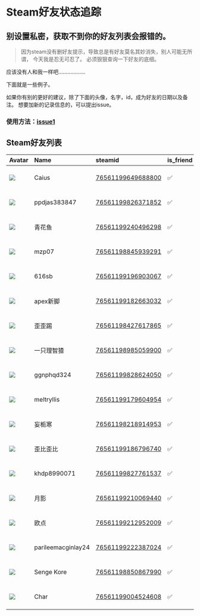 # Steam好友状态追踪
## 别设置私密，获取不到你的好友列表会报错的。

> 因为steam没有删好友提示，导致总是有好友莫名其妙消失，别人可能无所谓，
> 今天我是忍无可忍了。 必须狠狠查询一下好友的底细。

应该没有人和我一样吧………………

下面就是一些例子。

如果你有别的更好的建议，除了下面的头像，名字，id，成为好友的日期以及备注。 想要加新的记录信息的，可以提出issue。

### 使用方法：[issue1](https://github.com/systemannounce/SteamFriends/issues/1)



## Steam好友列表
| Avatar                                                                            | Name               | steamid                                                                     | is_friend   | BFD                 | removed_time   | Remark   |
|:----------------------------------------------------------------------------------|:-------------------|:----------------------------------------------------------------------------|:------------|:--------------------|:---------------|:---------|
| ![](https://avatars.steamstatic.com/dfd686f7c991ef7f350522bb986919bbb9e4de8f.jpg) | Caius              | [76561199649688800](https://steamcommunity.com/profiles/76561199649688800/) | ✅           | 2024-12-19 16:51:30 |                |          |
| ![](https://avatars.steamstatic.com/fef49e7fa7e1997310d705b2a6158ff8dc1cdfeb.jpg) | ppdjas383847       | [76561199826371852](https://steamcommunity.com/profiles/76561199826371852/) | ✅           | 2025-07-23 12:36:09 |                |          |
| ![](https://avatars.steamstatic.com/5f893b61ac489ea788a9c13bb840d28e28b5365f.jpg) | 青花鱼                | [76561199240496298](https://steamcommunity.com/profiles/76561199240496298/) | ✅           | 2023-10-30 10:25:39 |                |          |
| ![](https://avatars.steamstatic.com/cbc910b68a51cfb6b2824ef6f0039b3415b3c7ac.jpg) | mzp07              | [76561198845939291](https://steamcommunity.com/profiles/76561198845939291/) | ✅           | 2021-11-15 04:17:04 |                |          |
| ![](https://avatars.steamstatic.com/914419f26ace2e1b9f00a968fb1a96eaeb4ac792.jpg) | 616sb              | [76561199196903067](https://steamcommunity.com/profiles/76561199196903067/) | ✅           | 2024-03-21 05:27:37 |                |          |
| ![](https://avatars.steamstatic.com/a0e112532e0f9d75ea8060b84d79fb4f8e7d83e3.jpg) | apex新脚             | [76561199182663032](https://steamcommunity.com/profiles/76561199182663032/) | ✅           | 2022-09-22 05:43:53 |                |          |
| ![](https://avatars.steamstatic.com/bfcd8ba9973f06c7434a51ea9caae33b71ff9f6d.jpg) | 歪歪踢                | [76561198427617865](https://steamcommunity.com/profiles/76561198427617865/) | ✅           | 2022-02-22 13:14:35 |                |          |
| ![](https://avatars.steamstatic.com/14fb4e390a699e15d037778688253afce66206d3.jpg) | 一只理智猹              | [76561198985059900](https://steamcommunity.com/profiles/76561198985059900/) | ✅           | 2021-10-07 10:31:06 |                |          |
| ![](https://avatars.steamstatic.com/fef49e7fa7e1997310d705b2a6158ff8dc1cdfeb.jpg) | ggnphqd324         | [76561199828624050](https://steamcommunity.com/profiles/76561199828624050/) | ✅           | 2025-08-21 02:39:24 |                |          |
| ![](https://avatars.steamstatic.com/4ddb63d14d2a80543359c6968716794ace13d597.jpg) | meltryllis         | [76561199179604954](https://steamcommunity.com/profiles/76561199179604954/) | ✅           | 2021-10-07 10:34:46 |                |          |
| ![](https://avatars.steamstatic.com/04ebfaf7ad263e5de9d94675809cd0b119f92747.jpg) | 妄栀寒                | [76561198218914953](https://steamcommunity.com/profiles/76561198218914953/) | ✅           | 2022-12-06 00:33:51 |                |          |
| ![](https://avatars.steamstatic.com/f1a66e7b7265d2f348e3d61cfaddef559251bc24.jpg) | 歪比歪比               | [76561199186796740](https://steamcommunity.com/profiles/76561199186796740/) | ✅           | 2021-09-13 13:24:53 |                |          |
| ![](https://avatars.steamstatic.com/fef49e7fa7e1997310d705b2a6158ff8dc1cdfeb.jpg) | khdp8990071        | [76561199827761537](https://steamcommunity.com/profiles/76561199827761537/) | ✅           | 2025-06-10 06:23:14 |                |          |
| ![](https://avatars.steamstatic.com/684d16426b765c8f0e9d8db15213882a5e576d20.jpg) | 月影                 | [76561199210069440](https://steamcommunity.com/profiles/76561199210069440/) | ✅           | 2024-03-21 05:35:53 |                |          |
| ![](https://avatars.steamstatic.com/b5424484c56dcd9ca3b35700cc83f766126e9dc9.jpg) | 欧点                 | [76561199212952009](https://steamcommunity.com/profiles/76561199212952009/) | ✅           | 2025-03-02 15:56:38 |                |          |
| ![](https://avatars.steamstatic.com/fef49e7fa7e1997310d705b2a6158ff8dc1cdfeb.jpg) | parileemacginlay24 | [76561199222387024](https://steamcommunity.com/profiles/76561199222387024/) | ✅           | 2021-11-23 09:32:10 |                |          |
| ![](https://avatars.steamstatic.com/40bf29a0a7d3e4a36e64456677985317e46ff3de.jpg) | Senge Kore         | [76561198850867990](https://steamcommunity.com/profiles/76561198850867990/) | ✅           | 2021-09-13 13:26:57 |                |          |
| ![](https://avatars.steamstatic.com/8e932308086a323e2046dbe84289972f85d28bc2.jpg) | Char               | [76561199004524608](https://steamcommunity.com/profiles/76561199004524608/) | ✅           | 2024-03-16 08:24:30 |                |          |